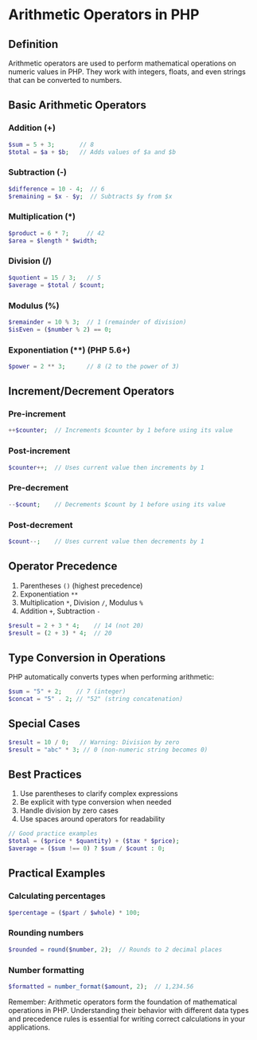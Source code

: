# Arithmetic Operators in PHP

## Definition
Arithmetic operators are used to perform mathematical operations on numeric values in PHP. They work with integers, floats, and even strings that can be converted to numbers.

## Basic Arithmetic Operators

### Addition (+)
```php
$sum = 5 + 3;       // 8
$total = $a + $b;   // Adds values of $a and $b
```

### Subtraction (-)
```php
$difference = 10 - 4;  // 6
$remaining = $x - $y;  // Subtracts $y from $x
```

### Multiplication (*)
```php
$product = 6 * 7;     // 42
$area = $length * $width;
```

### Division (/)
```php
$quotient = 15 / 3;   // 5
$average = $total / $count;
```

### Modulus (%)
```php
$remainder = 10 % 3;  // 1 (remainder of division)
$isEven = ($number % 2) == 0;
```

### Exponentiation (**) (PHP 5.6+)
```php
$power = 2 ** 3;      // 8 (2 to the power of 3)
```

## Increment/Decrement Operators

### Pre-increment
```php
++$counter;  // Increments $counter by 1 before using its value
```

### Post-increment
```php
$counter++;  // Uses current value then increments by 1
```

### Pre-decrement
```php
--$count;    // Decrements $count by 1 before using its value
```

### Post-decrement
```php
$count--;    // Uses current value then decrements by 1
```

## Operator Precedence
1. Parentheses `()` (highest precedence)
2. Exponentiation `**`
3. Multiplication `*`, Division `/`, Modulus `%`
4. Addition `+`, Subtraction `-`

```php
$result = 2 + 3 * 4;    // 14 (not 20)
$result = (2 + 3) * 4;  // 20
```

## Type Conversion in Operations
PHP automatically converts types when performing arithmetic:
```php
$sum = "5" + 2;    // 7 (integer)
$concat = "5" . 2; // "52" (string concatenation)
```

## Special Cases
```php
$result = 10 / 0;   // Warning: Division by zero
$result = "abc" * 3; // 0 (non-numeric string becomes 0)
```

## Best Practices
1. Use parentheses to clarify complex expressions
2. Be explicit with type conversion when needed
3. Handle division by zero cases
4. Use spaces around operators for readability

```php
// Good practice examples
$total = ($price * $quantity) + ($tax * $price);
$average = ($sum !== 0) ? $sum / $count : 0;
```

## Practical Examples

### Calculating percentages
```php
$percentage = ($part / $whole) * 100;
```

### Rounding numbers
```php
$rounded = round($number, 2);  // Rounds to 2 decimal places
```

### Number formatting
```php
$formatted = number_format($amount, 2);  // 1,234.56
```

Remember: Arithmetic operators form the foundation of mathematical operations in PHP. Understanding their behavior with different data types and precedence rules is essential for writing correct calculations in your applications.